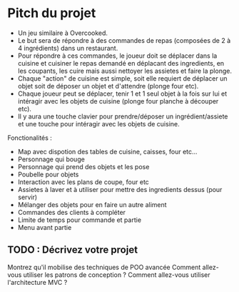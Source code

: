 # Pitch du projet

- Un jeu similaire à Overcooked.
- Le but sera de répondre à des commandes de repas (composées de 2 à 4 ingrédients) dans un restaurant.
- Pour répondre à ces commandes, le joueur doit se déplacer dans la cuisine et cuisiner le repas demandé en déplacant des ingredients, en les coupants, les cuire mais aussi nettoyer les assietes et faire la plonge.
- Chaque "action" de cuisine est simple, soit elle requiert de déplacer un objet soit de déposer un objet et d'attendre (plonge four etc).
- Chaque joueur peut se déplacer, tenir 1 et 1 seul objet à la fois sur lui et intéragir avec les objets de cuisine (plonge four planche à découper etc).
- Il y aura une touche clavier pour prendre/déposer un ingrédient/assiete et une touche pour intéragir avec les objets de cuisine.

Fonctionalités : 
- Map avec dispotion des tables de cuisine, caisses, four etc...
- Personnage qui bouge
- Personnage qui prend des objets et les pose
- Poubelle pour objets
- Interaction avec les plans de coupe, four etc
- Assietes à laver et à utiliser pour mettre des ingredients dessus (pour servir)
- Mélanger des objets pour en faire un autre aliment
- Commandes des clients à compléter 
- Limite de temps pour commande et partie
- Menu avant partie

## TODO : Décrivez votre projet
Montrez qu'il mobilise des techniques de POO avancée
Comment allez-vous utiliser les patrons de conception ?
Comment allez-vous utiliser l'architecture MVC ?

